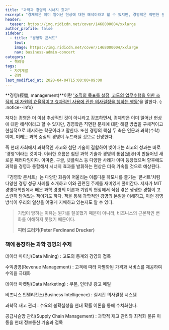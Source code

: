 ```yaml
---
title: "과학과 경영의 시너지 효과"
excerpt: "경제학은 이미 일어난 현상에 대한 해석이라고 할 수 있지만, 경영학은 직면한 문제에 대한 해결 방법을 구체적이고 현실적으로 제시하는 학문"
header:
  teaser: https://img.ridicdn.net/cover/1468000004/xxlarge
author_profile: false
sidebar:
  - title: "경영학 콘서트"
    text:
    image: https://img.ridicdn.net/cover/1468000004/xxlarge
    nav: business-admin-concert
category:
  - 책리뷰
tags:
  - 자기계발
  - 경영
last_modified_at: 2020-04-04T15:00:00+09:00
---
```


**경영(經營, management)**이란 ['조직의 목표를 설정, 고도의 업무수행을 위한 조직의 재 자원의 효율적이고 효과적인 사용에 관한 의사결정을 행하는 행동'](https://ko.wikipedia.org/wiki/경영)을 말한다.
{: .notice--info}

저자는 경영은 더 이삼 추상적인 것이 아니라고 강조하면서, 경제학은 이미 일어난 현상에 대한 해석이라고 할 수 있지만, 경영학은 직면한 문제에 대한 해결 방법을 구체적이고 현실적으로 제시하는 학문이라고 말한다. 또한 경영의 핵심 두 축은 인문과 과학(수학)이며, 미래는 과학 중심의 경영이 두드러질 것으로 전망한다.

즉 현대 사회에서 과학적인 사고와 첨단 기술이 결합하여 빚어내는 최고의 성과는 바로 '경영'이라는 것이다. 이러한 흐름은 첨단 과학 기술과 경영의 통섭(通涉)이 만들어낸 새로운 패러다임이다. 아마존, 구글, 넷플릭스 등 다양한 사례가 이미 등장했으며 향후에도 과학을 경영과 통합해서 시너지 효과를 발휘하는 현상은 더욱 가속될 것으로 예상된다. 

『경영학 콘서트』는 다양한 화음이 어울리는 아름다운 하모니를 즐기는 '콘서트'처럼 다양한 경영 성공 사례를 소개하고 이와 관련된 주제를 재미있게 풀어간다. 저자가 MIT 경영대학원에서 배운 과학 경영의 이론과 기업의 현장에서 직접 겪은 생생한 경험이 고스란히 담겨있는 책이기도 하다. 책을 통해 과학적인 경영의 본질을 이해하고, 이런 경영 방식이 우리의 일상을 어떻게 지배하고 있는지도 알 수 있다. 

> 기업이 망하는 이유는 뭔가를 잘못했기 때문이 아니라, 비즈니스의 근본적인 변화를 이해하지 못했기 때문이다.
>
> <footer><strong>피터 드러커(Peter Ferdinand Drucker)</strong></footer>

### 책에 등장하는 과학 경영의 주제

데이터 마이닝(Data Mining)
: 고도의 통계와 경영의 접목

수익경영(Revenue Management)
: 고객에 따라 차별화된 가격과 서비스를 제공하여 수익을 극대화

데이터 마켓팅(Data Marketing)
: 쿠폰, 인터넷 광고 메일

비즈니스 인텔리전스(Business Intelligence)
: 실시간 의사결정 시스템

과학적 재고 관리
: 수요의 불확실성을 현대 확률 이론을 통해 수치화한다.

공급사슬망 관리(Supply Chain Management)
: 과학적 재고 관리와 최적화 물류 이동을 현대 정보통신 기술과 접목